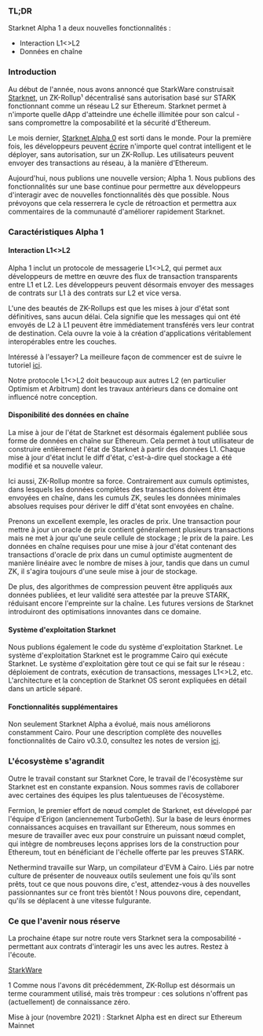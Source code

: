 ### TL;DR

Starknet Alpha 1 a deux nouvelles fonctionnalités :

* Interaction L1<>L2
* Données en chaîne

### Introduction

Au début de l'année, nous avons annoncé que StarkWare construisait [Starknet](https://starkware.co/product/starknet/), un ZK-Rollup¹ décentralisé sans autorisation basé sur STARK fonctionnant comme un réseau L2 sur Ethereum. Starknet permet à n'importe quelle dApp d'atteindre une échelle illimitée pour son calcul - sans compromettre la composabilité et la sécurité d'Ethereum.

Le mois dernier, [Starknet Alpha 0](https://medium.com/starkware/starknet-planets-alpha-on-ropsten-e7494929cb95) est sorti dans le monde. Pour la première fois, les développeurs peuvent [écrire](https://kobi.one/2021/07/14/stardrop.html) n'importe quel contrat intelligent et le déployer, sans autorisation, sur un ZK-Rollup. Les utilisateurs peuvent envoyer des transactions au réseau, à la manière d'Ethereum.

Aujourd'hui, nous publions une nouvelle version; Alpha 1. Nous publions des fonctionnalités sur une base continue pour permettre aux développeurs d'interagir avec de nouvelles fonctionnalités dès que possible. Nous prévoyons que cela resserrera le cycle de rétroaction et permettra aux commentaires de la communauté d'améliorer rapidement Starknet.

### Caractéristiques Alpha 1

#### Interaction L1<>L2

Alpha 1 inclut un protocole de messagerie L1<>L2, qui permet aux développeurs de mettre en œuvre des flux de transaction transparents entre L1 et L2. Les développeurs peuvent désormais envoyer des messages de contrats sur L1 à des contrats sur L2 et vice versa.

L'une des beautés de ZK-Rollups est que les mises à jour d'état sont définitives, sans aucun délai. Cela signifie que les messages qui ont été envoyés de L2 à L1 peuvent être immédiatement transférés vers leur contrat de destination. Cela ouvre la voie à la création d'applications véritablement interopérables entre les couches.

Intéressé à l'essayer? La meilleure façon de commencer est de suivre le tutoriel [ici](https://www.cairo-lang.org/docs/hello_starknet/l1l2.html).

Notre protocole L1<>L2 doit beaucoup aux autres L2 (en particulier Optimism et Arbitrum) dont les travaux antérieurs dans ce domaine ont influencé notre conception.

#### Disponibilité des données en chaîne

La mise à jour de l'état de Starknet est désormais également publiée sous forme de données en chaîne sur Ethereum. Cela permet à tout utilisateur de construire entièrement l'état de Starknet à partir des données L1. Chaque mise à jour d'état inclut le diff d'état, c'est-à-dire quel stockage a été modifié et sa nouvelle valeur.

Ici aussi, ZK-Rollup montre sa force. Contrairement aux cumuls optimistes, dans lesquels les données complètes des transactions doivent être envoyées en chaîne, dans les cumuls ZK, seules les données minimales absolues requises pour dériver le diff d'état sont envoyées en chaîne.

Prenons un excellent exemple, les oracles de prix. Une transaction pour mettre à jour un oracle de prix contient généralement plusieurs transactions mais ne met à jour qu'une seule cellule de stockage ; le prix de la paire. Les données en chaîne requises pour une mise à jour d'état contenant des transactions d'oracle de prix dans un cumul optimiste augmentent de manière linéaire avec le nombre de mises à jour, tandis que dans un cumul ZK, il s'agira toujours d'une seule mise à jour de stockage.

De plus, des algorithmes de compression peuvent être appliqués aux données publiées, et leur validité sera attestée par la preuve STARK, réduisant encore l'empreinte sur la chaîne. Les futures versions de Starknet introduiront des optimisations innovantes dans ce domaine.

#### Système d'exploitation Starknet

Nous publions également le code du système d'exploitation Starknet. Le système d'exploitation Starknet est le programme Cairo qui exécute Starknet. Le système d'exploitation gère tout ce qui se fait sur le réseau : déploiement de contrats, exécution de transactions, messages L1<>L2, etc. L'architecture et la conception de Starknet OS seront expliquées en détail dans un article séparé.

#### Fonctionnalités supplémentaires

Non seulement Starknet Alpha a évolué, mais nous améliorons constamment Cairo. Pour une description complète des nouvelles fonctionnalités de Cairo v0.3.0, consultez les notes de version [ici](https://github.com/starkware-libs/cairo-lang/releases/tag/v0.3.0).

### L'écosystème s'agrandit

Outre le travail constant sur Starknet Core, le travail de l'écosystème sur Starknet est en constante expansion. Nous sommes ravis de collaborer avec certaines des équipes les plus talentueuses de l'écosystème.

Fermion, le premier effort de nœud complet de Starknet, est développé par l'équipe d'Erigon (anciennement TurboGeth). Sur la base de leurs énormes connaissances acquises en travaillant sur Ethereum, nous sommes en mesure de travailler avec eux pour construire un puissant nœud complet, qui intègre de nombreuses leçons apprises lors de la construction pour Ethereum, tout en bénéficiant de l'échelle offerte par les preuves STARK.

Nethermind travaille sur Warp, un compilateur d'EVM à Cairo. Liés par notre culture de présenter de nouveaux outils seulement une fois qu'ils sont prêts, tout ce que nous pouvons dire, c'est, attendez-vous à des nouvelles passionnantes sur ce front très bientôt ! Nous pouvons dire, cependant, qu'ils se déplacent à une vitesse fulgurante.

### Ce que l'avenir nous réserve

La prochaine étape sur notre route vers Starknet sera la composabilité - permettant aux contrats d'interagir les uns avec les autres. Restez à l'écoute.

[StarkWare](https://starkware.co/)

1 Comme nous l'avons dit précédemment, ZK-Rollup est désormais un terme couramment utilisé, mais très trompeur : ces solutions n'offrent pas (actuellement) de connaissance zéro.

Mise à jour (novembre 2021) : Starknet Alpha est en direct sur Ethereum Mainnet